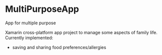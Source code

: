 # MultiPurposeApp
App for multiple purpose

Xamarin cross-platform app project to manage some aspects of family life.
Currently implemented:
- saving and sharing food preferences/allergies
